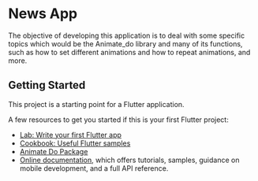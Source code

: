 # News App

The objective of developing this application is to deal with some specific topics which would be the Animate_do library and many of its functions, such as how to set different animations and how to repeat animations, and more.

## Getting Started

This project is a starting point for a Flutter application.

A few resources to get you started if this is your first Flutter project:

- [Lab: Write your first Flutter app](https://docs.flutter.dev/get-started/codelab)
- [Cookbook: Useful Flutter samples](https://docs.flutter.dev/cookbook)
- [Animate Do Package](https://pub.dev/packages/animate_do)
- [Online documentation](https://docs.flutter.dev/), which offers tutorials, samples, guidance on mobile development, and a full API reference.
